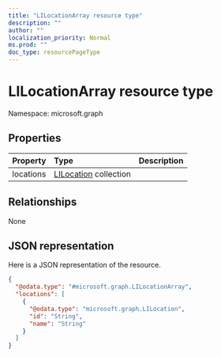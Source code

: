 ```yaml
---
title: "LILocationArray resource type"
description: ""
author: ""
localization_priority: Normal
ms.prod: ""
doc_type: resourcePageType
---
```


# LILocationArray resource type


Namespace: microsoft.graph



## Properties
|Property|Type|Description|
|:---|:---|:---|
|locations|[LILocation](../resources/lilocation.md) collection||

## Relationships
None

## JSON representation
Here is a JSON representation of the resource.
<!-- {
  "blockType": "resource",
  "@odata.type": "microsoft.graph.LILocationArray"
}
-->
``` json
{
  "@odata.type": "#microsoft.graph.LILocationArray",
  "locations": [
    {
      "@odata.type": "microsoft.graph.LILocation",
      "id": "String",
      "name": "String"
    }
  ]
}
```

